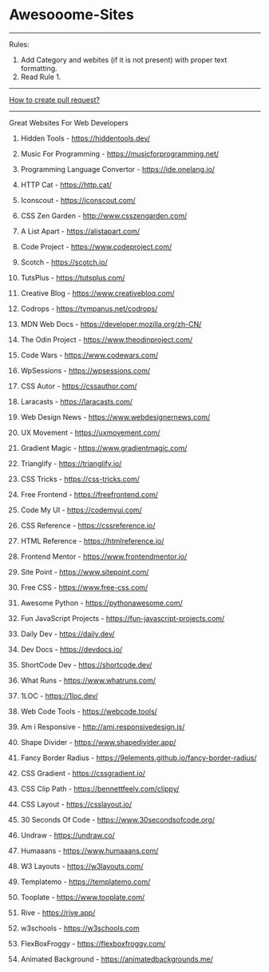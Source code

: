 # Awesooome-Sites

---

Rules:
1. Add Category and webites (if it is not present) with proper text formatting.
2. Read Rule 1.

---

[How to create pull request?](https://github.com/DhananjayPorwal/hacktoberfest2021#readme)


---

Great Websites For Web Developers 

1. Hidden Tools -
https://hiddentools.dev/

2. Music For Programming -
https://musicforprogramming.net/

3. Programming Language Convertor -
https://ide.onelang.io/

4. HTTP Cat -
https://http.cat/

5. Iconscout -
https://iconscout.com/

6. CSS Zen Garden -
http://www.csszengarden.com/

7. A List Apart -
https://alistapart.com/

8. Code Project -
https://www.codeproject.com/

9. Scotch -
https://scotch.io/

10. TutsPlus -
https://tutsplus.com/

11. Creative Blog -
https://www.creativebloq.com/

12. Codrops -
https://tympanus.net/codrops/

13. MDN Web Docs -
https://developer.mozilla.org/zh-CN/

14. The Odin Project -
https://www.theodinproject.com/

15. Code Wars -
https://www.codewars.com/

16. WpSessions -
https://wpsessions.com/

17. CSS Autor -
https://cssauthor.com/

18. Laracasts -
https://laracasts.com/

19. Web Design News -
https://www.webdesignernews.com/

20. UX Movement -
https://uxmovement.com/

21. Gradient Magic -
https://www.gradientmagic.com/

22. Trianglify - 
https://trianglify.io/

23. CSS Tricks -
https://css-tricks.com/

24. Free Frontend -
https://freefrontend.com/

25. Code My UI -
https://codemyui.com/

26. CSS Reference -
https://cssreference.io/

27. HTML Reference -
https://htmlreference.io/

28. Frontend Mentor -
https://www.frontendmentor.io/

29. Site Point -
https://www.sitepoint.com/

30. Free CSS -
https://www.free-css.com/

31. Awesome Python -
https://pythonawesome.com/

32. Fun JavaScript Projects -
https://fun-javascript-projects.com/

33. Daily Dev -
https://daily.dev/

34. Dev Docs -
https://devdocs.io/

35. ShortCode Dev -
https://shortcode.dev/

36. What Runs -
https://www.whatruns.com/

37. 1LOC -
https://1loc.dev/

38. Web Code Tools -
https://webcode.tools/

39. Am i Responsive -
http://ami.responsivedesign.is/

40. Shape Divider - 
https://www.shapedivider.app/

41. Fancy Border Radius -
https://9elements.github.io/fancy-border-radius/

42. CSS Gradient -
https://cssgradient.io/

43. CSS Clip Path -
https://bennettfeely.com/clippy/

44. CSS Layout -
https://csslayout.io/

45. 30 Seconds Of Code -
https://www.30secondsofcode.org/

46. Undraw -
https://undraw.co/

47. Humaaans -
https://www.humaaans.com/

48. W3 Layouts -
https://w3layouts.com/

49. Templatemo -
https://templatemo.com/

50. Tooplate -
https://www.tooplate.com/

51. Rive -
https://rive.app/

52. w3schools -
https://w3schools.com

53. FlexBoxFroggy -
https://flexboxfroggy.com/

54. Animated Background -
https://animatedbackgrounds.me/
